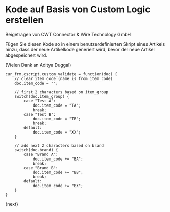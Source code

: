 <!-- add-breadcrumbs -->
# Kode auf Basis von Custom Logic erstellen
<span class="text-muted contributed-by">Beigetragen von CWT Connector & Wire Technology GmbH</span>

Fügen Sie diesen Kode so in einem benutzerdefinierten Skript eines Artikels hinzu, dass der neue Artikelkode generiert wird, bevor der neue Artikel abgespeichert wird.

(Vielen Dank an Aditya Duggal)

    cur_frm.cscript.custom_validate = function(doc) {
        // clear item_code (name is from item_code)
        doc.item_code = "";

        // first 2 characters based on item_group
        switch(doc.item_group) {
            case "Test A":
                doc.item_code = "TA";
                break;
            case "Test B":
                doc.item_code = "TB";
                break;
            default:
                doc.item_code = "XX";
        }

        // add next 2 characters based on brand
        switch(doc.brand) {
            case "Brand A":
                doc.item_code += "BA";
                break;
            case "Brand B":
                doc.item_code += "BB";
                break;
            default:
                doc.item_code += "BX";
        }
    }

{next}
